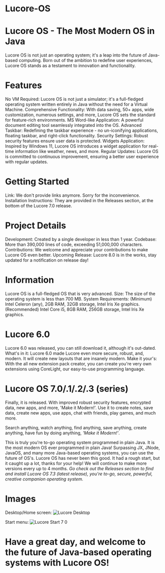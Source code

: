 # Lucore-OS

# Lucore OS - The Most Modern OS in Java
Lucore OS is not just an operating system; it's a leap into the future of Java-based computing. Born out of the ambition to redefine user experiences, Lucore OS stands as a testament to innovation and functionality.

# Features
No VM Required: Lucore OS is not just a simulator; it's a full-fledged operating system written entirely in Java without the need for a Virtual Machine.
Comprehensive Functionality: With data saving, 50+ apps, wide customization, numerous settings, and more, Lucore OS sets the standard for feature-rich environments.
MS Word-like Application: A powerful document editing tool seamlessly integrated into the OS.
Advanced Taskbar: Redefining the taskbar experience - no un-iconifying applications, floating taskbar, and right-click functionality.
Security Settings: Robust security features ensure user data is protected.
Widgets Application: Inspired by Windows 11, Lucore OS introduces a widget application for real-time information like weather, news, and more.
Regular Updates: Lucore OS is committed to continuous improvement, ensuring a better user experience with regular updates.

# Getting Started
Link: We don't provide links anymore. Sorry for the inconvenience.
Installation Instructions: They are provided in the Releases section, at the bottom of the Lucore 7.0 release.

# Project Details
Development: Created by a single developer in less than 1 year.
Codebase: More than 390,000 lines of code, exceeding 51,000,000 characters.
Contributions: We welcome and appreciate your contributions to make Lucore OS even better.
Upcoming Release: Lucore 8.0 is in the works, stay updated for a notification on release day!

# Information
Lucore OS is a full-fledged OS that is very advanced.
Size: The size of the operating system is less than 700 MB.
System Requirements: (Minimum) Intel Celeron (any), 2GB RAM, 32GB storage, Intel Iris Xe graphics. (Recommended) Intel Core i5, 8GB RAM, 256GB storage, Intel Iris Xe graphics.

# Lucore 6.0
Lucore 6.0 was released, you can still download it, although it's out-dated.
What's in it: Lucore 6.0 made Lucore even more secure, robust, and, modern. It will create new layouts that are insanely modern.
Make it your's: With the all new extension pack creator, you can create you're very own extensions using CoreLight, our easy-to-use programming language.

# Lucore OS 7.0/.1/.2/.3 (series)
Finally, it is released. With improved robust security features, encrypted data, new apps, and more, 'Make it Modern!'.
Use it to create notes, save data, create new apps, use apps, chat with friends, play games, and much more.

Search anything, watch anything, find anything, save anything, create anything, have fun by doing anything, _'Make it Modern!'_.

This is truly you're to-go operating system programmed in plain Java. It is the most modern OS ever programmed in plain Java!
Surpassing JX, JNode, JavaOS, and many more Java-based operating systems, you can use the future of OS's.
Lucore OS has never been this good. It had a rough start, but it caught up a lot, thanks for your help! We will continue to make more versions every up to 4 months.
_Go check out the Releases section to find and install Lucore OS 7.3 (latest release), you're to-go, secure, powerful, creative companion operating system._

# Images
Desktop/Home screen:
![Lucore Desktop](https://github.com/SuprCorp/Lucore-OS/assets/150918694/d00e5d10-98dc-423d-865f-7537faf849fd)


Start menu:
![Lucore Start 7 0](https://github.com/SuprCorp/Lucore-OS/assets/150918694/a9883eaa-8faa-4f24-b74b-064ffc029d12)


# Have a great day, and welcome to the future of Java-based operating systems with Lucore OS!
